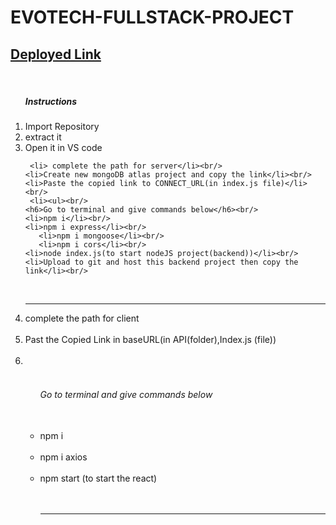 <h1>EVOTECH-FULLSTACK-PROJECT</h1>
<h2><a href='https://evotech-fullstack-project.vercel.app/'>Deployed Link</a></h2><br/>
<ol>
  <h5>Instructions</h5>
  <li>Import Repository </li>
  <li>extract it</li>
  <li>Open it in VS code</li>

     <li> complete the path for server</li><br/>
    <li>Create new mongoDB atlas project and copy the link</li><br/>
    <li>Paste the copied link to CONNECT_URL(in index.js file)</li><br/>
     <li><ul><br/>
    <h6>Go to terminal and give commands below</h6><br/>
    <li>npm i</li><br/>
    <li>npm i express</li><br/>
       <li>npm i mongoose</li><br/>
       <li>npm i cors</li><br/>
    <li>node index.js(to start nodeJS project(backend))</li><br/>
    <li>Upload to git and host this backend project then copy the link</li><br/>
  </ul><br/>
  
  <hr/>
  <li>complete the path for client </li><br/>
  <li>Past the Copied Link in baseURL(in API(folder),Index.js (file))</li><br/>
  <li><ul><br/>
    <h6>Go to terminal and give commands below</h6><br/>
    <li>npm i</li><br/>
    <li>npm i axios</li><br/>
    <li>npm start (to start the react)</li><br/>
  </h6></li><br/>
     <hr/> 
 

  
</ol>
